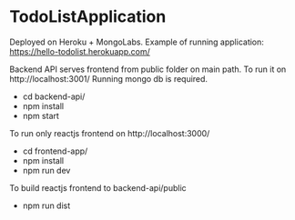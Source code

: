 # TodoListApplication
Deployed on Heroku + MongoLabs.
Example of running application: https://hello-todolist.herokuapp.com/

Backend API serves frontend from public folder on main path.
To run it on http://localhost:3001/ Running mongo db is required.
* cd backend-api/
* npm install
* npm start

To run only reactjs frontend on http://localhost:3000/
* cd frontend-app/
* npm install
* npm run dev

To build reactjs frontend to backend-api/public
* npm run dist
